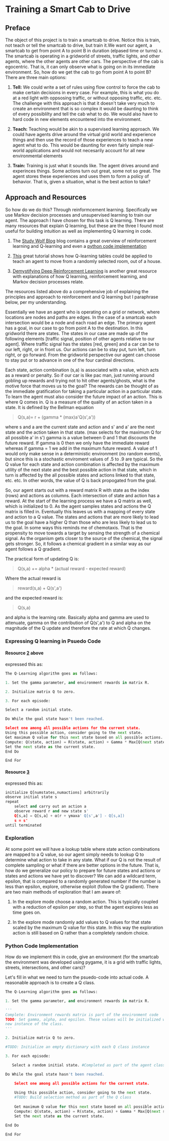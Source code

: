 # Training a Smart Cab to Drive

## Preface

The object of this project is to train a smartcab to drive.  Notice this is train,
not teach or tell the smartcab to drive, but train it.We want our agent, a smartcab 
to get from point A to point B in duration (elpased time or turns) x. The smartcab is 
operating in a gridworld of streets, traffic lights, and other agents, where 
the other agents are other cars.  The perspective of the cab is egocentric. 
That is, it can only observe what is going on in its immediate environment. So,
how do we get the cab to go from point A to point B?  There are three main options:

1. **Tell:** We could write a set of rules using flow control to force the cab to 
make certain decisions in every case. For example, this is what you do at a red
light with oppsosing traffic, or without opposing traffic, etc. etc.  The challenge 
with this approach is that it doesn't take very much to create an environment 
that is so complex it would be daunting to think of every possiblilty and tell 
the cab what to do. We would also have to hard code in new elements encountered 
into the environment.

2. **Teach:** Teaching would be akin to a supervised learning approach.  We could 
have agents drive around the virtual grid world and experience things and then use 
the record of those experiences to teach a new agent what to do.  This would be 
daunting for even fairly simple real-world applications and would not necesarily 
account for all new environmental elements

3. **Train:** Training is just what it sounds like. The agent drives around and experinces 
things. Some actions turn out great, some not so great. The agent stores these 
experiences and uses them to form a policy of behavior. That is, given a situation, 
what is the best action to take?

## Approach and Resources

So how do we do this? Through reinformcement learning.  Specifically we use Markov 
decision processes and unsupervised learning to train our agent.  The approach I
have chosen for this task is Q learning.  There are many resources that explain 
Q learning, but these are the three I found most useful for building intuition as 
well as implementing Q learning in code.

1. The [Study Wolf Blog](https://studywolf.wordpress.com/2012/11/25/reinforcement-learning-q-learning-and-exploration/) 
blog contains a great overview of reinforcement learning and Q-learning and even 
a [python code implementation](https://github.com/studywolf/blog/tree/master/RL/Cat%20vs%20Mouse%20exploration)

2. [This](http://mnemstudio.org/path-finding-q-learning-tutorial.htm) great tutorial 
shows how Q-learning tables could be applied to teach an agent to move from a 
randomly selected room, out of a house.

3. [Demystifying Deep Reinforcement Learning](http://neuro.cs.ut.ee/demystifying-deep-reinforcement-learning/) 
is another great resource with explanations of how Q learning, reinforcement learning, 
and Markov decision processes relate. 

The resources listed above do a comprehensive job of explaining the principles 
and approach to reinforcement and Q learning but I paraphrase below, per my understanding. 

Essentially we have an agent who is operating on a grid or network, where locations 
are nodes and paths are edges. In the case of a smartcab each intersection would 
be a node and each road an edge. The primary agent has a goal, in our case to 
go from point A to the destination. In this gridworld there are states. The states 
in our case are made up of the following elements [traffic signal, position of other 
agents relative to our agent]. Where traffic signal has the states [red, green] and a 
car can be to our left, right, or in front us. Our actions can be to stay put,
turn left, turn right, or go forward. From the gridworld perspective our agent
can choose to stay put or to advance in one of the four cardinal directions.

Each state, action combination (s,a) is associated with a value, which acts as a
reward or penalty. So if our car is like pac man, just running around gobling up
rewards and trying not to hit other agents/ghosts, what is the motive force that
moves us to the goal?  The rewards can be thought of as the immediate gratification
for  taking a particular action in a particular state. To learn the agent must also
consider the future impact of an action.  This is where Q comes in. Q is a measure 
of the quality of an action taken in a state. It is defined by the Bellman equation

> Q(s,a)= r + (gamma * (max)a'Q(s',a'))

where s and a are the current state and action and s' and a' are the next state
and the action taken in that state. (max selects for the maximum Q for all possible 
a' in s') gamma is a value between 0 and 1 that discounts the future reward. If
gamma is 0 then we only have the immediate reward whereas if gamma = 1 we add in 
the maximum future reward. A value of 1 would only make sense in a deterministic 
environment (no random events), but since this is a stochastic enviroment values
of .5 to .9 are typical. So the Q value for each state and action combination is 
affected by the maximum utility of the next state and the best possible action in 
that state, which in turn is affected by the all possible states and actions linked 
to that state, etc. etc. In other words, the value of Q is back propogated from 
the goal.

So, our agent starts out with a reward matrix R with state as the index (rows)
and actions as columns. Each intersection of state and action has a reward. At the 
start of the learning process we have a Q matrix as well, which is initialized
to 0. As the agent samples states and actions the Q matrix is filled in. Eventually
this leaves us with a mapping of every state and action to a Q value. The states and
actions that are more likely to lead us to the goal have a higher Q than those who
are less likely to lead us to the goal. In some ways this reminds me of chemotaxis. 
That is the propensity to move towards a target by sensing the strength of a chemical 
signal. As the organism gets closer to the source of the chemical, the signal gets 
stronger. So, it follows a chemical gradient in a similar way as our agent follows 
a Q gradient. 

The practical form of updating Q is:

> Q(s,a) += alpha * (actual reward - expected reward)

Where the actual reward is 

> reward(s,a) + Q(s',a')

and the expected reward is:

> Q(s,a)

and alpha is the learning rate. Basically alpha and gamma are used to attenuate,
gamma on the contribution of Q(s',a') to Q and alpha on the magnitude of the Q update
and therefore the rate at which Q changes.

### Expressing Q learning in Psuedo Code

#### Resource [2](http://mnemstudio.org/path-finding-q-learning-tutorial.htm) above 
expressed this as:

```python
The Q-Learning algorithm goes as follows:

1. Set the gamma parameter, and environment rewards in matrix R.

2. Initialize matrix Q to zero.

3. For each episode:

Select a random initial state.

Do While the goal state hasn't been reached.

Select one among all possible actions for the current state.
Using this possible action, consider going to the next state.
Get maximum Q value for this next state based on all possible actions.
Compute: Q(state, action) = R(state, action) + Gamma * Max[Q(next state, all actions)]
Set the next state as the current state.
End Do

End For
```

#### Resource [3](http://neuro.cs.ut.ee/demystifying-deep-reinforcement-learning/)
expressed this as:

```python
initialize Q[numstates,numactions] arbitrarily
observe initial state s
repeat
    select and carry out an action a
    observe reward r and new state s'
    Q[s,a] = Q[s,a] + α(r + γmaxa' Q[s',a'] - Q[s,a])
    s = s'
until terminated
```

### Exploration

At some point we will have a lookup table where state action combinations are mapped
to a Q value, so our agent simply needs to lookup Q to determine what action to 
take in any state. What if our Q is not the result of complete sampling or what if
there are better options in the future. That is, how do we generalize our policy
to prepare for future states and actions or states and actions we have yet to discover?
We can add a wildcard term, epsilon, that is compared to a randomly generated number
if the number is less than epsilon, explore, otherwise exploit (follow the Q gradient).
There are two main methods of exploration that I am aware of:

1. In the explore mode choose a random action. This is typically coupled with 
a reduction of epsilon per step, so that the agent explores less as time goes on.

2. In the explore mode randomly add values to Q values for that state scaled by
the maximum Q value for this state. In this way the exploration action is still 
based on Q rather than a completely random choice.

### Python Code Implementation

How do we implement this in code, give an environment (for the smartcab the environment
was developed using pygame, it is a grid with traffic lights, streets, intersections,
and other cars)?

Let's fill in what we need to turn the psuedo-code into actual code. A reasonable
approach is to create a Q class.

```python
The Q-Learning algorithm goes as follows:

1. Set the gamma parameter, and environment rewards in matrix R. 

'''
Complete: Environment rewards matrix is part of the environment code
TODO: Set gamma, alpha, and epsilon. These values will be initialized with each
new instance of the class.
'''

2. Initialize matrix Q to zero.

#TODO: Initialize an empty dictionary with each Q class instance

3. For each episode:

   Select a random initial state. #Completed as part of the agent class

Do While the goal state hasn't been reached.

    Select one among all possible actions for the current state.
    
    Using this possible action, consider going to the next state.
    #TODO: Build selection method as part of the Q class
    
    Get maximum Q value for this next state based on all possible actions.
    Compute: Q(state, action) = R(state, action) + Gamma * Max[Q(next state, all actions)]
    Set the next state as the current state.
    
End Do

End For
```




